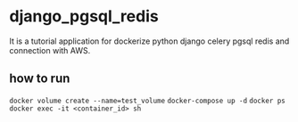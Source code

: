 # django_pgsql_redis

It is a tutorial application for dockerize python django celery pgsql redis and connection with AWS.

## how to run
`docker volume create --name=test_volume`
`docker-compose up -d`
`docker ps`
`docker exec -it <container_id> sh` 



